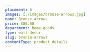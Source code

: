 ```yaml
---
placement: 6
images: [./images/bronze-arrows.jpg]
name: Bronze Arrows
price: $80.00
department: home-goods
type: wall-decor
slug: bronze-arrows
contentType: product details
---
```

